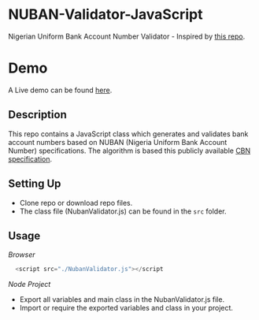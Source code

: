 # NUBAN-Validator-JavaScript
Nigerian Uniform Bank Account Number Validator - Inspired by <a href="https://github.com/Zifah/Nigeria-Bank-Account-NUBAN-Algorithm">this repo</a>.

# Demo
A Live demo can be found [here](https://nuban-validator.netlify.app/).

## Description
This repo contains a JavaScript class which generates and validates bank account numbers based on NUBAN (Nigeria Uniform Bank Account Number) specifications. The algorithm is based this publicly available <a href="https://www.cbn.gov.ng/OUT/2011/CIRCULARS/BSPD/NUBAN%20PROPOSALS%20V%200%204-%2003%2009%202010.PDF">CBN specification</a>.

## Setting Up
  - Clone repo or download repo files.
  - The class file (NubanValidator.js) can be found in the `src` folder.

## Usage

_Browser_

```js
  <script src="./NubanValidator.js"></script
```

_Node Project_

  - Export all variables and main class in the NubanValidator.js file.
  - Import or require the exported variables and class in your project.

